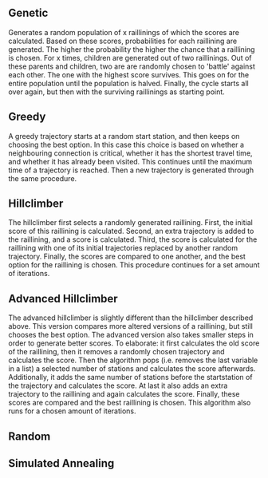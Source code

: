 ## Genetic 
Generates a random population of x raillinings of which the scores are calculated. Based on these scores, probabilities for each raillining are generated. The higher the probability the higher the chance that a raillining is chosen. For x times, children are generated out of two raillinings. Out of these parents and children, two are are randomly chosen to 'battle' against each other. The one with the highest score survives. This goes on for the entire population until the population is halved. Finally, the cycle starts all over again, but then with the surviving raillinings as starting point. 
 
## Greedy 
A greedy trajectory starts at a random start station, and then keeps on choosing the best option. In this case this choice is based on whether a neighbouring connection is critical, whether it has the shortest travel time, and whether it has already been visited. This continues until the maximum time of a trajectory is reached. Then a new trajectory is generated through the same procedure. 

## Hillclimber 
The hillclimber first selects a randomly generated raillining. First, the initial score of this raillining is calculated. Second, an extra trajectory is added to the raillining, and a score is calculated. Third, the score is calculated for the raillining with one of its initial trajectories replaced by another random trajectory. Finally, the scores are compared to one another, and the best option for the raillining is chosen. This procedure continues for a set amount of iterations. 

## Advanced Hillclimber
The advanced hillclimber is slightly different than the hillclimber described above. This version compares more altered versions of a raillining, but still chooses the best option. The advanced version also takes smaller steps in order to generate better scores. To elaborate: it first calculates the old score of the raillining, then it removes a randomly chosen trajectory and calculates the score. Then the algorithm pops (i.e. removes the last variable in a list) a selected number of stations and calculates the score afterwards. Additionally, it adds the same number of stations before the startstation of the trajectory and calculates the score. At last it also adds an extra trajectory to the raillining and again calculates the score. Finally, these scores are compared and the best raillining is chosen. This algorithm also runs for a chosen amount of iterations. 

## Random
 
## Simulated Annealing 

